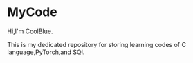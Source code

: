 # MyCode
Hi,I'm CoolBlue.

This is my dedicated repository for storing learning codes of C language,PyTorch,and SQl.
